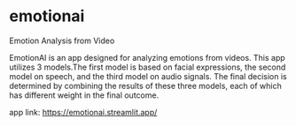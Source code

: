 # emotionai
 Emotion Analysis from Video

 EmotionAI is an app designed for analyzing emotions from videos. This app utilizes 3 models.The first model is based on facial expressions, the second model on speech, and the third model on audio signals. The final decision is determined by combining the results of these three models, each of which has different weight in the final outcome.

app link: https://emotionai.streamlit.app/

